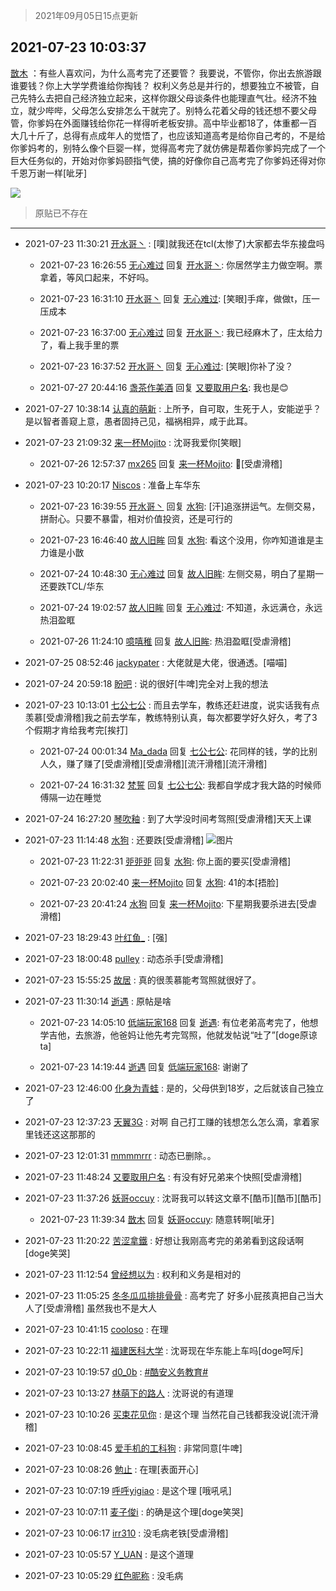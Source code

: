 > 2021年09月05日15点更新
<link rel="stylesheet" href="https://cdn.jsdelivr.net/gh/taotie6/sampleJSON@main/css/photo_show.css">


 ## 2021-07-23 10:03:37 

 [㪚木](https://www.coolapk.com/feed/28611180?shareKey=Y2IwMTdmMjUxYTQ2NjEzMTc4MjY~) ：有些人喜欢问，为什么高考完了还要管？
我要说，不管你，你出去旅游跟谁要钱？你上大学学费谁给你掏钱？
权利义务总是并行的，想要独立不被管，自己先特么去把自己经济独立起来，这样你跟父母谈条件也能理直气壮。经济不独立，就少哔哔，父母怎么安排怎么干就完了。别特么花着父母的钱还想不要父母管<!--break-->，你爹妈在外面赚钱给你花一样得听老板安排。高中毕业都18了，体重都一百大几十斤了，总得有点成年人的觉悟了，也应该知道高考是给你自己考的，不是给你爹妈考的，别特么像个巨婴一样，觉得高考完了就仿佛是帮着你爹妈完成了一个巨大任务似的，开始对你爹妈颐指气使，搞的好像你自己高考完了你爹妈还得对你千恩万谢一样[呲牙] 

<div class="album">
<img class="img-item" src="https://image.coolapk.com/feed/2018/1217/07/1081091_1545003920_5732@216x196.gif" />
</div>

> 原贴已不存在 

 ------- 

- 2021-07-23 11:30:21 [开水哥丶](uid=608451) : [噗]就我还在tcl(太惨了)大家都去华东接盘吗 

    - 2021-07-23 16:26:55 [无心难过](uid=3681127) 回复 [开水哥丶](uid=608451): 你居然学主力做空啊。票拿着，等风口起来，不好吗。 

    - 2021-07-23 16:31:10 [开水哥丶](uid=608451) 回复 [无心难过](uid=3681127): [笑眼]手痒，做做t，压一压成本 

    - 2021-07-23 16:37:00 [无心难过](uid=3681127) 回复 [开水哥丶](uid=608451): 我已经麻木了，庄太给力了，看上我手里的票 

    - 2021-07-23 16:37:52 [开水哥丶](uid=608451) 回复 [无心难过](uid=3681127): [笑眼]你补了没？ 

    - 2021-07-27 20:44:16 [盏茶作美酒](uid=3769848) 回复 [又要取用户名](uid=4165690): 我也是😊 

- 2021-07-27 10:38:14 [认真的萌新](uid=1542914) : 上所予，自可取，生死于人，安能逆乎？是以智者善窥上意，愚者固持己见，福祸相异，咸于此耳。 

- 2021-07-23 21:09:32 [来一杯Mojito](uid=718339) : 沈哥我爱你[笑眼] 

    - 2021-07-26 12:57:37 [mx265](uid=1039105) 回复 [来一杯Mojito](uid=718339): 🤺[受虐滑稽] 

- 2021-07-23 10:20:17 [Niscos](uid=1575492) : 准备上车华东 

    - 2021-07-23 16:39:55 [开水哥丶](uid=608451) 回复 [水狗](uid=1827990): [汗]追涨拼运气。左侧交易，拼耐心。只要不暴雷，相对价值投资，还是可行的 

    - 2021-07-23 16:46:40 [故人旧眸](uid=5481001) 回复 [水狗](uid=1827990): 看这个没用，你咋知道谁是主力谁是小㪚 

    - 2021-07-24 10:48:30 [无心难过](uid=3681127) 回复 [故人旧眸](uid=5481001): 左侧交易，明白了星期一还要跌TCL/华东 

    - 2021-07-24 19:02:57 [故人旧眸](uid=5481001) 回复 [无心难过](uid=3681127): 不知道，永远满仓，永远热泪盈眶 

    - 2021-07-26 11:24:10 [噫嘻稚](uid=3140341) 回复 [故人旧眸](uid=5481001): 热泪盈眶[受虐滑稽] 

- 2021-07-25 08:52:46 [jackypater](uid=742135) : 大佬就是大佬，很通透。[喵喵] 

- 2021-07-24 20:59:18 [盼吧](uid=1230671) : 说的很好[牛啤]完全对上我的想法 

- 2021-07-23 10:13:01 [七公七公](uid=1763604) : 而且去学车，教练还赶进度，说实话我有点羡慕[受虐滑稽]我之前去学车，教练特别认真，每次都要学好久好久，考了3个假期才肯给我考完[挨打] 

    - 2021-07-24 00:01:34 [Ma_dada](uid=639167) 回复 [七公七公](uid=1763604): 花同样的钱，学的比别人久，赚了赚了[受虐滑稽][受虐滑稽][流汗滑稽][流汗滑稽] 

    - 2021-07-24 16:31:32 [梵誓](uid=852089) 回复 [七公七公](uid=1763604): 我都自学成才我大路的时候师傅隔一边在睡觉 

- 2021-07-24 16:27:20 [琴吹釉](uid=1538914) : 到了大学没时间考驾照[受虐滑稽]天天上课 

- 2021-07-23 11:14:48 [水狗](uid=1827990) : 还要跌[受虐滑稽] ![图片](https://image.coolapk.com/feed/2021/0723/11/1827990_2d81b8f8_0087_279@1080x2310.jpeg)

    - 2021-07-23 11:22:31 [戼戼戼](uid=4044548) 回复 [水狗](uid=1827990): 你上面的要买[受虐滑稽] 

    - 2021-07-23 20:02:40 [来一杯Mojito](uid=718339) 回复 [水狗](uid=1827990): 41的本[捂脸] 

    - 2021-07-23 20:41:24 [水狗](uid=1827990) 回复 [来一杯Mojito](uid=718339): 下星期我要杀进去[受虐滑稽] 

- 2021-07-23 18:29:43 [叶红鱼_](uid=728808) : [强] 

- 2021-07-23 18:00:48 [pulley](uid=391132) : 动态杀手[受虐滑稽] 

- 2021-07-23 15:55:25 [故居](uid=1584204) : 真的很羡慕能考驾照就很好了。 

- 2021-07-23 11:30:14 [逝遇](uid=2589293) : 原帖是啥 

    - 2021-07-23 14:05:10 [低端玩家168](uid=3759433) 回复 [逝遇](uid=2589293): 有位老弟高考完了，他想学吉他，去旅游，他爸妈让他先考完驾照，他就发帖说“吐了”[doge原谅ta] 

    - 2021-07-23 14:19:44 [逝遇](uid=2589293) 回复 [低端玩家168](uid=3759433): 谢谢了 

- 2021-07-23 12:46:00 [化身为青蛙](uid=1209189) : 是的，父母供到18岁，之后就该自己独立了 

- 2021-07-23 12:37:23 [天翼3G](uid=1665398) : 对啊 自己打工赚的钱想怎么怎么滴，拿着家里钱还这这那那的 

- 2021-07-23 12:01:31 [mmmmrrr](uid=3384805) : 动态已删除。。 

- 2021-07-23 11:48:24 [又要取用户名](uid=4165690) : 有没有好兄弟来个快照[受虐滑稽] 

- 2021-07-23 11:37:26 [妖哥occuy](uid=1388591) : 沈哥我可以转这文章不[酷币][酷币][酷币] 

    - 2021-07-23 11:39:34 [㪚木](uid=1081091) 回复 [妖哥occuy](uid=1388591): 随意转啊[呲牙] 

- 2021-07-23 11:20:22 [苦涩拿鐵](uid=2052338) : 好想让我刚高考完的弟弟看到这段话啊[doge笑哭] 

- 2021-07-23 11:12:54 [曾经想以为](uid=2006561) : 权利和义务是相对的 

- 2021-07-23 11:05:25 [冬冬瓜瓜排排骨骨](uid=3463204) : 高考完了  好多小屁孩真把自己当大人了[受虐滑稽]  虽然我也不是大人 

- 2021-07-23 10:41:15 [cooloso](uid=1984608) : 在理 

- 2021-07-23 10:22:11 [福建医科大学](uid=757158) : 沈哥现在华东能上车吗[doge呵斥] 

- 2021-07-23 10:19:57 [d0_0b](uid=466123) : <a class="feed-link-tag" href="/t/酷安义务教育?type=0">#酷安义务教育#</a> 

- 2021-07-23 10:13:27 [林萌下的路人](uid=900430) : 沈哥说的有道理 

- 2021-07-23 10:10:26 [买束花见你](uid=3717339) : 是这个理  当然花自己钱都我没说[流汗滑稽] 

- 2021-07-23 10:08:45 [爱手机的工科狗](uid=3043875) : 非常同意[牛啤] 

- 2021-07-23 10:08:26 [勉止](uid=2347268) : 在理[表面开心] 

- 2021-07-23 10:07:19 [呼呼yigiao](uid=3884903) : 是这个理
[哦吼吼] 

- 2021-07-23 10:07:11 [麦子俊i](uid=800098) : 的确是这个理[doge笑哭] 

- 2021-07-23 10:06:17 [irr310](uid=636373) : 没毛病老铁[受虐滑稽] 

- 2021-07-23 10:05:57 [Y_UAN](uid=1968200) : 是这个道理 

- 2021-07-23 10:05:29 [红色昵称](uid=2166163) : 没毛病 

